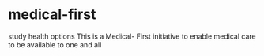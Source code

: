 # medical-first
study health options
This is a Medical- First initiative to enable medical care to be available to one and all
